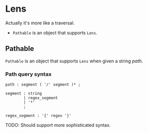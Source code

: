 # Lens

Actually it's more like a traversal.

* `Pathable` is an object that supports `Lens`.


## Pathable

`Pathable` is an object that supports `Lens` when given a string *path*. 

### Path query syntax

```
path : segment ( '/' segment )* ;

segment : string
        | regex_segment
        | '*'
        ;

regex_segment : '{' regex '}'
```

TODO: Should support more sophisticated syntax.
